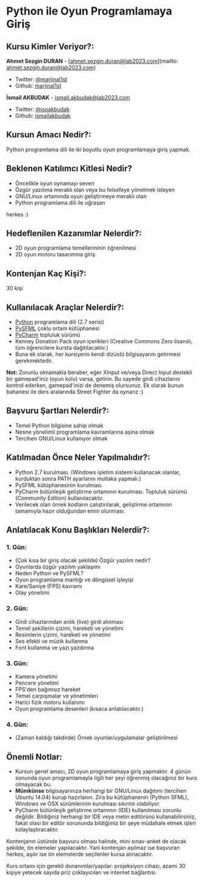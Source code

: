 # Python ile Oyun Programlamaya Giriş

## Kursu Kimler Veriyor?:

**Ahmet Sezgin DURAN** - [ahmet.sezgin.duran@lab2023.com](mailto: ahmet.sezgin.duran@lab2023.com)
* Twitter: [@marjinal1st](https://twitter.com/marjinal1st)
* Github: [marjinal1st](https://github.com/marjinal1st)


**İsmail AKBUDAK** - [ismail.akbudak@lab2023.com](mailto:ismail.akbudak@lab2023.com)
* Twitter: [@isoakbudak](https://twitter.com/isoakbudak)
* Github: [ismailakbudak](https://github.com/ismailakbudak)

## Kursun Amacı Nedir?:

Python programlama dili ile iki boyutlu oyun programlamaya giriş yapmak.

## Beklenen Katılımcı Kitlesi Nedir?


* Öncelikle oyun oynamayı seven
* Özgür yazılıma meraklı olan veya bu felsefeye yönelmek isteyen
* GNU/Linux ortamında oyun geliştirmeye meraklı olan
* Python programlama dili ile uğraşan

herkes :)

## Hedeflenilen Kazanımlar Nelerdir?:

* 2D oyun programlama temellerininin öğrenilmesi
* 2D oyun motoru tasarımına giriş

## Kontenjan Kaç Kişi?:

30 kişi

## Kullanılacak Araçlar Nelerdir?:

* [Python](https://www.python.org/downloads/) programlama dili (2.7 serisi)
* [PySFML](http://python-sfml.org/download.html) çoklu ortam kütüphanesi
* [PyCharm](https://www.jetbrains.com/pycharm/download/) topluluk sürümü
* Kenney Donation Pack oyun içerikleri (Creative Commons Zero lisanslı, tüm öğrencilere kursta dağıtılacaktır.)
* Buna ek olarak, her kursiyerin kendi dizüstü bilgisayarını getirmesi gerekmektedir.

**Not:** Zorunlu olmamakla beraber, eğer XInput ve/veya Direct Input destekli bir gamepad'iniz (oyun kolu) varsa, getirin. Bu sayede girdi cihazlarını kontrol ederken, gamepad'inizi de denemiş olursunuz. Ek olarak bunun bahanesi ile ders aralarında Street Fighter da oynarız :)

## Başvuru Şartları Nelerdir?:

* Temel Python bilgisine sahip olmak
* Nesne yönelimli programlama kavramlarına aşina olmak
* Tercihen GNU/Linux kullanıyor olmak

## Katılmadan Önce Neler Yapılmalıdır?:

* Python 2.7 kurulması. (Windows işletim sistemi kullanacak olanlar, kurduktan sonra PATH ayarlarını mutlaka yapmalı.)
* PySFML kütüphanesinin kurulması.
* PyCharm bütünleşik geliştirme ortamının kurulması. Topluluk sürümü (Community Edition) kullanılacaktır.
* Verilecek olan örnek kodların çalıştırılarak, geliştirme ortamının tamamıyla hazır olduğundan emin olunması.

## Anlatılacak Konu Başlıkları Nelerdir?:

### 1. Gün:

* (Çok kısa bir giriş olacak şekilde) Özgür yazılım nedir?
* Oyunlarda özgür yazılım yaklaşımı
* Neden Python ve PySFML?
* Oyun programlama mantığı ve döngüsel işleyişi
* Kare/Saniye (FPS) kavramı
* Olay yönetimi

### 2. Gün:

* Girdi cihazlarından anlık (live) girdi alınması
* Temel şekillerin çizimi, hareketi ve yönetimi
* Resimlerin çizimi, hareketi ve yönetimi
* Ses efekti ve müzik kullanma
* Font kullanma ve yazı yazdırma

### 3. Gün:

* Kamera yönetimi
* Pencere yönetimi
* FPS'den bağımsız hareket
* Temel çarpışmalar ve yönetimleri
* Harici fizik motoru kullanımı
* Oyun programlama desenleri (kısaca anlatılacaktır.)

### 4. Gün:

* (Zaman kaldığı takdirde) Örnek oyunlar/uygulamalar geliştirilmesi


## Önemli Notlar:

* Kursun genel amacı, 2D oyun programlamaya giriş yapmaktır. 4 günün sonunda oyun programlamayla ilgili her şeyi öğrenmiş olacağınız bir kurs olmayacak bu.
* **Mümkünse** bilgisayarınıza herhangi bir GNU/Linux dağıtımı (tercihen Ubuntu 14.04) kurup hazırlanın. Zira bu kütüphanenin (Python SFML), Windows ve OSX sürümlerinin kurulması sıkıntılı olabiliyor.
* PyCharm bütünleşik geliştirme ortamının (IDE) kullanılması zorunlu değildir. Bildiğiniz herhangi bir IDE veya metin editörünü kullanabilirsiniz, fakat olası bir editör sorununda bildiğimiz bir şeye müdahale etmek işleri kolaylaştıracaktır.

Kontenjanın üstünde başvuru olması halinde, mini sınav-anket de olacak şekilde, ön elemeler yapılacaktır. Yani kontenjan aşılmaz ise başvuran herkes, aşılır ise ön elemelerde seçilenler kursa alınacaktır.

Kurs ortamı için gerekli donanımlar/yapılar: projeksiyon cihazı, azami 30 kişiye yetecek sayıda priz çoklayıcıları ve internet bağlantısı.
